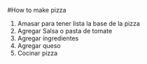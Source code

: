 #How to make pizza
1. Amasar para tener lista la base de la pizza
2. Agregar Salsa o pasta de tomate
3. Agregar ingredientes
4. Agregar queso
5. Cocinar pizza